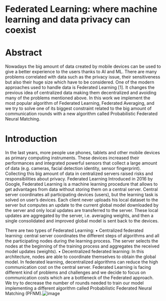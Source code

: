 # Federated Learning: where machine learning and data privacy can coexist
# Abstract
Nowadays the big amount of data created by mobile devices can be used to give a better experience to the users thanks to AI and ML. There are many problems correlated with data such as the privacy issue, their sensitiveness but also their huge size which have to be considered. One of the modern approaches used to handle data is Federated Learning [1]. It changes the previous idea of centralized data making them decentralized and avoiding many of the problems mentioned above. In this work we implement the most popular algorithm of Federated Learning, Federated Averaging, and we try to solve one of its biggest constraint related to the big amount of communication rounds with a new algorithm called Probabilistic Federated Neural Matching.

# Introduction
In the last years, more people use phones, tablets and other mobile devices as primary computing instruments. These devices increased their performances and integrated powerful sensors that collect a large amount of data (e.g. cameras, facial detection identity, sensor fingerprint). Collecting this big amount of data in centralized servers raised risks and responsibilities about privacy.
Federated Learning
Introduced in 2016 by Google, Federated Learning is a machine learning procedure that allows to get advantages from data without storing them on a central server. Central server coordinates all participating devices (users), but the learning task is solved on user’s devices.
Each client never uploads his local dataset to the server but computes an update to the current global model downloaded by the server and only local updates are transferred to the server. These local updates are aggregated by the server, i.e. averaging weights, and then a single consolidated and improved global model is sent back to the devices.

There are two types of Federated Learning:
•	Centralized federated learning: central server coordinates the different steps of algorithms and all the participating nodes during the learning process. The server selects the nodes at the beginning of the training process and aggregates the received model updates (weights).
•	Decentralized federated learning: In this architecture, nodes are able to coordinate themselves to obtain the global model. 
In federated learning, decentralized algorithms can reduce the high communication cost on the central server. 
Federated Learning is facing different kind of problems and challenges and we decide to focus on communication costs which are a bottleneck of the Federated approach. We try to decrease the number of rounds needed to train our model implementing a different algorithm called Probabilistic Federated Neural Matching (PFNM).![image](https://user-images.githubusercontent.com/87315995/132876246-abd4be08-fd10-4d7c-a9c0-1f4d88380b1e.png)

